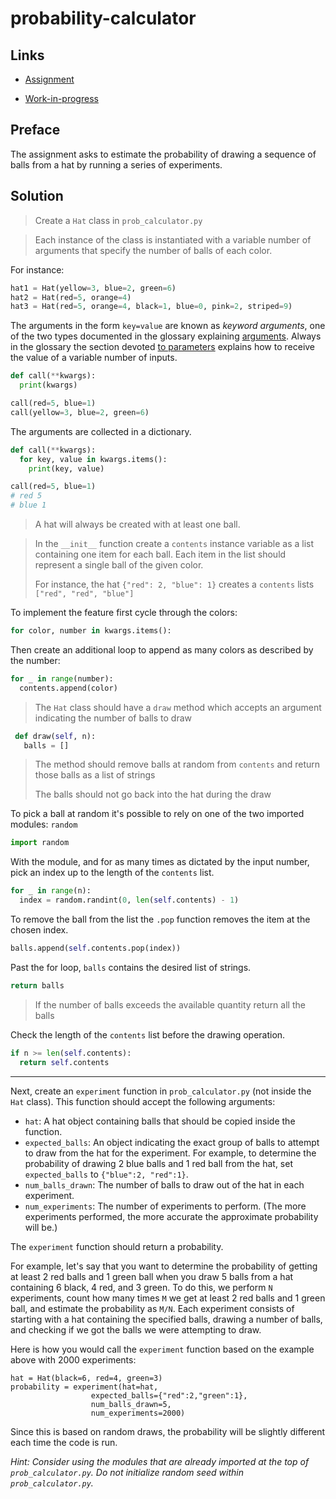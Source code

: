 # probability-calculator

## Links

- [Assignment](https://www.freecodecamp.org/learn/scientific-computing-with-python/scientific-computing-with-python-projects/probability-calculator)

- [Work-in-progress](https://replit.com/@borntofrappe/boilerplate-probability-calculator)

## Preface

The assignment asks to estimate the probability of drawing a sequence of balls from a hat by running a series of experiments.

## Solution

> Create a `Hat` class in `prob_calculator.py`

> Each instance of the class is instantiated with a variable number of arguments that specify the number of balls of each color.

For instance:

```py
hat1 = Hat(yellow=3, blue=2, green=6)
hat2 = Hat(red=5, orange=4)
hat3 = Hat(red=5, orange=4, black=1, blue=0, pink=2, striped=9)
```

The arguments in the form `key=value` are known as _keyword arguments_, one of the two types documented in the glossary explaining [arguments](https://docs.python.org/3/glossary.html#term-argument). Always in the glossary the section devoted [to parameters](https://docs.python.org/3/glossary.html#term-parameter) explains how to receive the value of a variable number of inputs.

```py
def call(**kwargs):
  print(kwargs)

call(red=5, blue=1)
call(yellow=3, blue=2, green=6)
```

The arguments are collected in a dictionary.

```py
def call(**kwargs):
  for key, value in kwargs.items():
    print(key, value)

call(red=5, blue=1)
# red 5
# blue 1
```

> A hat will always be created with at least one ball.

> In the `__init__` function create a `contents` instance variable as a list containing one item for each ball. Each item in the list should represent a single ball of the given color.
>
> For instance, the hat `{"red": 2, "blue": 1}` creates a `contents` lists `["red", "red", "blue"]`

To implement the feature first cycle through the colors:

```py
for color, number in kwargs.items():
```

Then create an additional loop to append as many colors as described by the number:

```py
for _ in range(number):
  contents.append(color)
```

> The `Hat` class should have a `draw` method which accepts an argument indicating the number of balls to draw

```py
 def draw(self, n):
   balls = []
```

> The method should remove balls at random from `contents` and return those balls as a list of strings
>
> The balls should not go back into the hat during the draw

To pick a ball at random it's possible to rely on one of the two imported modules: `random`

```py
import random
```

With the module, and for as many times as dictated by the input number, pick an index up to the length of the `contents` list.

```py
for _ in range(n):
  index = random.randint(0, len(self.contents) - 1)
```

To remove the ball from the list the `.pop` function removes the item at the chosen index.

```py
balls.append(self.contents.pop(index))
```

Past the for loop, `balls` contains the desired list of strings.

```py
return balls
```

> If the number of balls exceeds the available quantity return all the balls

Check the length of the `contents` list before the drawing operation.

```py
if n >= len(self.contents):
  return self.contents
```

---

Next, create an `experiment` function in `prob_calculator.py` (not inside the `Hat` class). This function should accept the following arguments:

- `hat`: A hat object containing balls that should be copied inside the function.
- `expected_balls`: An object indicating the exact group of balls to attempt to draw from the hat for the experiment. For example, to determine the probability of drawing 2 blue balls and 1 red ball from the hat, set `expected_balls` to `{"blue":2, "red":1}`.
- `num_balls_drawn`: The number of balls to draw out of the hat in each experiment.
- `num_experiments`: The number of experiments to perform. (The more experiments performed, the more accurate the approximate probability will be.)

The `experiment` function should return a probability.

For example, let's say that you want to determine the probability of getting at least 2 red balls and 1 green ball when you draw 5 balls from a hat containing 6 black, 4 red, and 3 green. To do this, we perform `N` experiments, count how many times `M` we get at least 2 red balls and 1 green ball, and estimate the probability as `M/N`. Each experiment consists of starting with a hat containing the specified balls, drawing a number of balls, and checking if we got the balls we were attempting to draw.

Here is how you would call the `experiment` function based on the example above with 2000 experiments:

```
hat = Hat(black=6, red=4, green=3)
probability = experiment(hat=hat,
                  expected_balls={"red":2,"green":1},
                  num_balls_drawn=5,
                  num_experiments=2000)
```

Since this is based on random draws, the probability will be slightly different each time the code is run.

_Hint: Consider using the modules that are already imported at the top of `prob_calculator.py`. Do not initialize random seed within `prob_calculator.py`._
